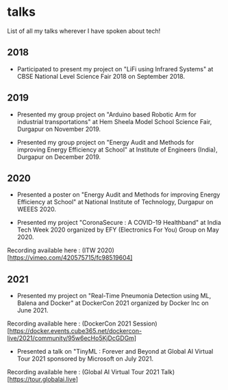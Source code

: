 # talks
 List of all my talks wherever I have spoken about tech!

 ## 2018 
 * Participated to present my project on "LiFi using Infrared Systems" at CBSE National Level Science Fair 2018 on September 2018.

 ## 2019 
 * Presented my group project on "Arduino based Robotic Arm for industrial transportations" at Hem Sheela Model School Science Fair, Durgapur on November 2019.

 * Presented my group project on "Energy Audit and Methods for improving Energy Efficiency at School" at Institute of Engineers (India), Durgapur on December 2019.

## 2020
* Presented a poster on "Energy Audit and Methods for improving Energy Efficiency at School" at National Institute of Technology, Durgapur on WEEES 2020.

* Presented my project "CoronaSecure : A COVID-19 Healthband" at India Tech Week 2020 organized by EFY (Electronics For You) Group on May 2020.

Recording available here : (ITW 2020)[https://vimeo.com/420575715/fc98519604]

## 2021
* Presented my project on "Real-Time Pneumonia Detection using ML, Balena and Docker" at DockerCon 2021 organized by Docker Inc on June 2021.

Recording available here : (DockerCon 2021 Session)[https://docker.events.cube365.net/dockercon-live/2021/community/95w6ecHo5KjDcGDGm]

* Presented a talk on "TinyML : Forever and Beyond at Global AI Virtual Tour 2021 sponsored by Microsoft on July 2021.

Recording available here : (Global AI Virtual Tour 2021 Talk)[https://tour.globalai.live]